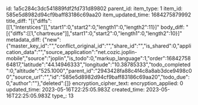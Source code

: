 id: 1a5c284c3dc541889fdf2fd731d89802
parent_id: 
item_type: 1
item_id: 585e5d8982d94cf9baff83186c69aa20
item_updated_time: 1684275879992
title_diff: "[{\"diffs\":[[1,\"Interstices\"]],\"start1\":0,\"start2\":0,\"length1\":0,\"length2\":11}]"
body_diff: "[{\"diffs\":[[1,\"chartreuse\"]],\"start1\":0,\"start2\":0,\"length1\":0,\"length2\":10}]"
metadata_diff: {"new":{"master_key_id":"","conflict_original_id":"","share_id":"","is_shared":0,"application_data":"","source_application":"net.cozic.joplin-mobile","source":"joplin","is_todo":0,"markup_language":1,"order":1684275864817,"latitude":"44.14946333","longitude":"10.38785333","todo_completed":0,"altitude":"525.1000","parent_id":"2943428fa88c4f4c8a8ab3dce9498c00","source_url":"","id":"585e5d8982d94cf9baff83186c69aa20","todo_due":0,"author":""},"deleted":[]}
encryption_cipher_text: 
encryption_applied: 0
updated_time: 2023-05-16T22:25:05.983Z
created_time: 2023-05-16T22:25:05.983Z
type_: 13